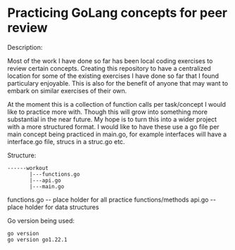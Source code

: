 # Practicing GoLang concepts for peer review 

Description: 

Most of the work I have done so far has been local coding exercises to review certain concepts.  Creating this repository to have 
a centralized location for some of the existing exercises I have done so far that I found particulary enjoyable.  This is also for the 
benefit of anyone that may want to embark on similar exercises of their own.  

At the moment this is a collection of function calls per task/concept I would like to practice more with.  Though this will grow into something more substantial in the 
near future.  My hope is to turn this into a wider project with a more structured format.   I would like to have these use a go file per main concept being practiced in main.go, for example interfaces will have a interface.go file, strucs in a struc.go etc.   

Structure: 

```
------workout
       |---functions.go
       |---api.go
       |---main.go
```

functions.go -- place holder for all practice functions/methods
api.go --place holder for data structures 

Go version being used: 

```
go version
go version go1.22.1
```


